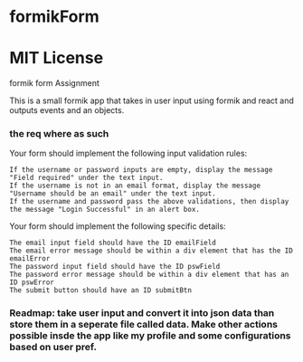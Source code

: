 # formikForm
# MIT License
<p>formik form Assignment</p>
<p>This is a small formik app that takes in user input using formik and react and outputs events and an objects.</p>
<h3>the req where as such</h3>
<p>Your form should implement the following input validation rules:

    If the username or password inputs are empty, display the message "Field required" under the text input.
    If the username is not in an email format, display the message "Username should be an email" under the text input.
    If the username and password pass the above validations, then display the message "Login Successful" in an alert box.

Your form should implement the following specific details:

    The email input field should have the ID emailField
    The email error message should be within a div element that has the ID emailError
    The password input field should have the ID pswField
    The password error message should be within a div element that has an ID pswError
    The submit button should have an ID submitBtn
</p>
<h3>Readmap: take user input and convert it into json data than store them in a seperate file called data. Make other actions possible insde the app like my profile and some configurations based on user pref.</h3>
